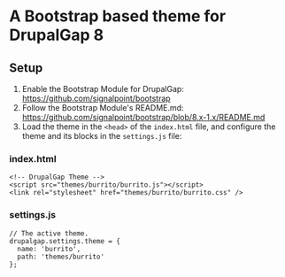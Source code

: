 # A Bootstrap based theme for DrupalGap 8

## Setup

1. Enable the Bootstrap Module for DrupalGap: https://github.com/signalpoint/bootstrap
2. Follow the Bootstrap Module's README.md: https://github.com/signalpoint/bootstrap/blob/8.x-1.x/README.md
3. Load the theme in the `<head>` of the `index.html` file, and configure the theme and its blocks in the `settings.js` file:

### index.html

```
<!-- DrupalGap Theme -->
<script src="themes/burrito/burrito.js"></script>
<link rel="stylesheet" href="themes/burrito/burrito.css" />
```

### settings.js

```
// The active theme.
drupalgap.settings.theme = {
  name: 'burrito',
  path: 'themes/burrito'
};
```
